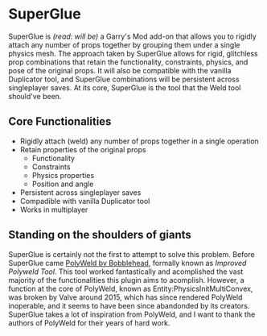 # SuperGlue
SuperGlue is _(read: will be)_ a Garry's Mod add-on that allows you to rigidly attach any number of props together by grouping them under a single physics mesh. The approach taken by SuperGlue allows for rigid, glitchless prop combinations that retain the functionality, constraints, physics, and pose of the original props. It will also be compatible with the vanilla Duplicator tool, and SuperGlue combinations will be persistent across singleplayer saves. At its core, SuperGlue is the tool that the Weld tool should've been.

## Core Functionalities
* Rigidly attach (weld) any number of props together in a single operation
* Retain properties of the original props
  * Functionality
  * Constraints
  * Physics properties
  * Position and angle
* Persistent across singleplayer saves
* Compadible with vanilla Duplicator tool
* Works in multiplayer

## Standing on the shoulders of giants
SuperGlue is certainly not the first to attempt to solve this problem. Before SuperGlue came [PolyWeld by Bobblehead](https://steamcommunity.com/sharedfiles/filedetails/?id=344795193&searchtext=polyweld), formally known as _Improved Polyweld Tool_. This tool worked fantastically and acomplished the vast majority of the functionalities this plugin aims to acomplish. However, a function at the core of PolyWeld, known as Entity:PhysicsInitMultiConvex, was broken by Valve around 2015, which has since rendered PolyWeld inoperable, and it seems to have been since abandonded by its creators. SuperGlue takes a lot of inspiration from PolyWeld, and I want to thank the authors of PolyWeld for their years of hard work.
